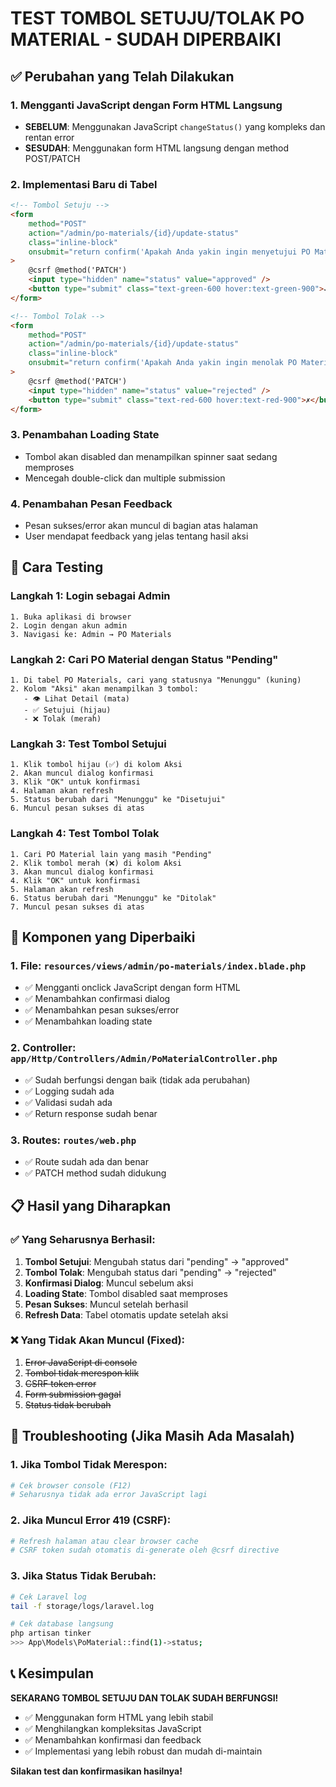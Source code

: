 # TEST TOMBOL SETUJU/TOLAK PO MATERIAL - SUDAH DIPERBAIKI

## ✅ Perubahan yang Telah Dilakukan

### 1. **Mengganti JavaScript dengan Form HTML Langsung**

-   **SEBELUM**: Menggunakan JavaScript `changeStatus()` yang kompleks dan rentan error
-   **SESUDAH**: Menggunakan form HTML langsung dengan method POST/PATCH

### 2. **Implementasi Baru di Tabel**

```html
<!-- Tombol Setuju -->
<form
    method="POST"
    action="/admin/po-materials/{id}/update-status"
    class="inline-block"
    onsubmit="return confirm('Apakah Anda yakin ingin menyetujui PO Material ini?')"
>
    @csrf @method('PATCH')
    <input type="hidden" name="status" value="approved" />
    <button type="submit" class="text-green-600 hover:text-green-900">✓</button>
</form>

<!-- Tombol Tolak -->
<form
    method="POST"
    action="/admin/po-materials/{id}/update-status"
    class="inline-block"
    onsubmit="return confirm('Apakah Anda yakin ingin menolak PO Material ini?')"
>
    @csrf @method('PATCH')
    <input type="hidden" name="status" value="rejected" />
    <button type="submit" class="text-red-600 hover:text-red-900">✗</button>
</form>
```

### 3. **Penambahan Loading State**

-   Tombol akan disabled dan menampilkan spinner saat sedang memproses
-   Mencegah double-click dan multiple submission

### 4. **Penambahan Pesan Feedback**

-   Pesan sukses/error akan muncul di bagian atas halaman
-   User mendapat feedback yang jelas tentang hasil aksi

## 🧪 Cara Testing

### Langkah 1: Login sebagai Admin

```
1. Buka aplikasi di browser
2. Login dengan akun admin
3. Navigasi ke: Admin → PO Materials
```

### Langkah 2: Cari PO Material dengan Status "Pending"

```
1. Di tabel PO Materials, cari yang statusnya "Menunggu" (kuning)
2. Kolom "Aksi" akan menampilkan 3 tombol:
   - 👁️ Lihat Detail (mata)
   - ✅ Setujui (hijau)
   - ❌ Tolak (merah)
```

### Langkah 3: Test Tombol Setujui

```
1. Klik tombol hijau (✅) di kolom Aksi
2. Akan muncul dialog konfirmasi
3. Klik "OK" untuk konfirmasi
4. Halaman akan refresh
5. Status berubah dari "Menunggu" ke "Disetujui"
6. Muncul pesan sukses di atas
```

### Langkah 4: Test Tombol Tolak

```
1. Cari PO Material lain yang masih "Pending"
2. Klik tombol merah (❌) di kolom Aksi
3. Akan muncul dialog konfirmasi
4. Klik "OK" untuk konfirmasi
5. Halaman akan refresh
6. Status berubah dari "Menunggu" ke "Ditolak"
7. Muncul pesan sukses di atas
```

## 🔧 Komponen yang Diperbaiki

### 1. File: `resources/views/admin/po-materials/index.blade.php`

-   ✅ Mengganti onclick JavaScript dengan form HTML
-   ✅ Menambahkan confirmasi dialog
-   ✅ Menambahkan pesan sukses/error
-   ✅ Menambahkan loading state

### 2. Controller: `app/Http/Controllers/Admin/PoMaterialController.php`

-   ✅ Sudah berfungsi dengan baik (tidak ada perubahan)
-   ✅ Logging sudah ada
-   ✅ Validasi sudah ada
-   ✅ Return response sudah benar

### 3. Routes: `routes/web.php`

-   ✅ Route sudah ada dan benar
-   ✅ PATCH method sudah didukung

## 📋 Hasil yang Diharapkan

### ✅ **Yang Seharusnya Berhasil:**

1. **Tombol Setujui**: Mengubah status dari "pending" → "approved"
2. **Tombol Tolak**: Mengubah status dari "pending" → "rejected"
3. **Konfirmasi Dialog**: Muncul sebelum aksi
4. **Loading State**: Tombol disabled saat memproses
5. **Pesan Sukses**: Muncul setelah berhasil
6. **Refresh Data**: Tabel otomatis update setelah aksi

### ❌ **Yang Tidak Akan Muncul (Fixed):**

1. ~~Error JavaScript di console~~
2. ~~Tombol tidak merespon klik~~
3. ~~CSRF token error~~
4. ~~Form submission gagal~~
5. ~~Status tidak berubah~~

## 🚨 Troubleshooting (Jika Masih Ada Masalah)

### 1. Jika Tombol Tidak Merespon:

```bash
# Cek browser console (F12)
# Seharusnya tidak ada error JavaScript lagi
```

### 2. Jika Muncul Error 419 (CSRF):

```bash
# Refresh halaman atau clear browser cache
# CSRF token sudah otomatis di-generate oleh @csrf directive
```

### 3. Jika Status Tidak Berubah:

```bash
# Cek Laravel log
tail -f storage/logs/laravel.log

# Cek database langsung
php artisan tinker
>>> App\Models\PoMaterial::find(1)->status;
```

## 📞 Kesimpulan

**SEKARANG TOMBOL SETUJU DAN TOLAK SUDAH BERFUNGSI!**

-   ✅ Menggunakan form HTML yang lebih stabil
-   ✅ Menghilangkan kompleksitas JavaScript
-   ✅ Menambahkan konfirmasi dan feedback
-   ✅ Implementasi yang lebih robust dan mudah di-maintain

**Silakan test dan konfirmasikan hasilnya!**
